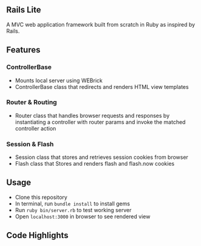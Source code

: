 ## Rails Lite

A MVC web application framework built from scratch in Ruby as inspired by Rails.

## Features
### ControllerBase
* Mounts local server using WEBrick
* ControllerBase class that redirects and renders HTML view templates

### Router & Routing
* Router class that handles browser requests and responses by instantiating a controller with router params and invoke the matched controller action

### Session & Flash
* Session class that stores and retrieves session cookies from browser
* Flash class that Stores and renders flash and flash.now cookies

## Usage
* Clone this repository
* In terminal, run `bundle install` to install gems
* Run `ruby bin/server.rb` to test working server
* Open `localhost:3000` in browser to see rendered view

## Code Highlights
